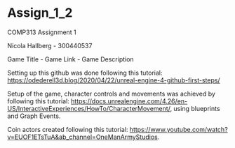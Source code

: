 # Assign_1_2
 COMP313 Assignment 1
 
 Nicola Hallberg - 300440537
 
 Game Title - Game Link - Game Description
 
 Setting up this github was done following this tutorial: https://odederell3d.blog/2020/04/22/unreal-engine-4-github-first-steps/
 
 Setup of the game, character controls and movements was achieved by following this tutorial: https://docs.unrealengine.com/4.26/en-US/InteractiveExperiences/HowTo/CharacterMovement/, using blueprints and Graph Events.

Coin actors created following this tutorial: https://www.youtube.com/watch?v=EUOF1ETsTuA&ab_channel=OneManArmyStudios.
